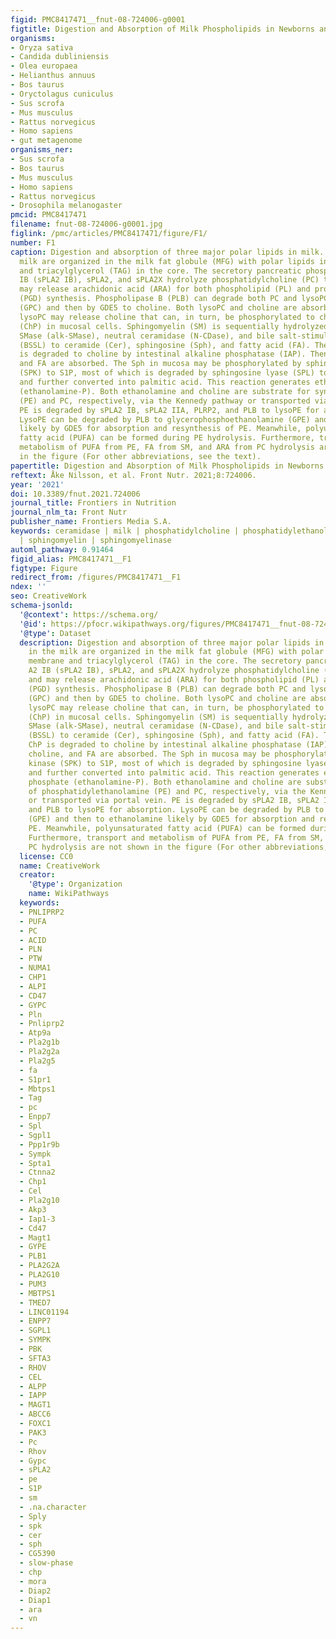 ```yaml
---
figid: PMC8417471__fnut-08-724006-g0001
figtitle: Digestion and Absorption of Milk Phospholipids in Newborns and Adults
organisms:
- Oryza sativa
- Candida dubliniensis
- Olea europaea
- Helianthus annuus
- Bos taurus
- Oryctolagus cuniculus
- Sus scrofa
- Mus musculus
- Rattus norvegicus
- Homo sapiens
- gut metagenome
organisms_ner:
- Sus scrofa
- Bos taurus
- Mus musculus
- Homo sapiens
- Rattus norvegicus
- Drosophila melanogaster
pmcid: PMC8417471
filename: fnut-08-724006-g0001.jpg
figlink: /pmc/articles/PMC8417471/figure/F1/
number: F1
caption: Digestion and absorption of three major polar lipids in milk. Lipids in the
  milk are organized in the milk fat globule (MFG) with polar lipids in the membrane
  and triacylglycerol (TAG) in the core. The secretory pancreatic phospholipase A2
  IB (sPLA2 IB), sPLA2, and sPLA2X hydrolyze phosphatidylcholine (PC) to lysoPC and
  may release arachidonic acid (ARA) for both phospholipid (PL) and prostaglandin
  (PGD) synthesis. Phospholipase B (PLB) can degrade both PC and lysoPC to glycerophosphocholine
  (GPC) and then by GDE5 to choline. Both lysoPC and choline are absorbed. Absorbed
  lysoPC may release choline that can, in turn, be phosphorylated to choline phosphate
  (ChP) in mucosal cells. Sphingomyelin (SM) is sequentially hydrolyzed by alkaline
  SMase (alk-SMase), neutral ceramidase (N-CDase), and bile salt-stimulated lipase
  (BSSL) to ceramide (Cer), sphingosine (Sph), and fatty acid (FA). The cleaved ChP
  is degraded to choline by intestinal alkaline phosphatase (IAP). Then, Sph, choline,
  and FA are absorbed. The Sph in mucosa may be phosphorylated by sphingosine kinase
  (SPK) to S1P, most of which is degraded by sphingosine lyase (SPL) to palmitaldehyde
  and further converted into palmitic acid. This reaction generates ethanolamine phosphate
  (ethanolamine-P). Both ethanolamine and choline are substrate for synthesis of phosphatidylethanolamine
  (PE) and PC, respectively, via the Kennedy pathway or transported via portal vein.
  PE is degraded by sPLA2 IB, sPLA2 IIA, PLRP2, and PLB to lysoPE for absorption.
  LysoPE can be degraded by PLB to glycerophosphoethanolamine (GPE) and then to ethanolamine
  likely by GDE5 for absorption and resynthesis of PE. Meanwhile, polyunsaturated
  fatty acid (PUFA) can be formed during PE hydrolysis. Furthermore, transport and
  metabolism of PUFA from PE, FA from SM, and ARA from PC hydrolysis are not shown
  in the figure (For other abbreviations, see the text).
papertitle: Digestion and Absorption of Milk Phospholipids in Newborns and Adults.
reftext: Åke Nilsson, et al. Front Nutr. 2021;8:724006.
year: '2021'
doi: 10.3389/fnut.2021.724006
journal_title: Frontiers in Nutrition
journal_nlm_ta: Front Nutr
publisher_name: Frontiers Media S.A.
keywords: ceramidase | milk | phosphatidylcholine | phosphatidylethanolamine | phospholipase
  | sphingomyelin | sphingomyelinase
automl_pathway: 0.91464
figid_alias: PMC8417471__F1
figtype: Figure
redirect_from: /figures/PMC8417471__F1
ndex: ''
seo: CreativeWork
schema-jsonld:
  '@context': https://schema.org/
  '@id': https://pfocr.wikipathways.org/figures/PMC8417471__fnut-08-724006-g0001.html
  '@type': Dataset
  description: Digestion and absorption of three major polar lipids in milk. Lipids
    in the milk are organized in the milk fat globule (MFG) with polar lipids in the
    membrane and triacylglycerol (TAG) in the core. The secretory pancreatic phospholipase
    A2 IB (sPLA2 IB), sPLA2, and sPLA2X hydrolyze phosphatidylcholine (PC) to lysoPC
    and may release arachidonic acid (ARA) for both phospholipid (PL) and prostaglandin
    (PGD) synthesis. Phospholipase B (PLB) can degrade both PC and lysoPC to glycerophosphocholine
    (GPC) and then by GDE5 to choline. Both lysoPC and choline are absorbed. Absorbed
    lysoPC may release choline that can, in turn, be phosphorylated to choline phosphate
    (ChP) in mucosal cells. Sphingomyelin (SM) is sequentially hydrolyzed by alkaline
    SMase (alk-SMase), neutral ceramidase (N-CDase), and bile salt-stimulated lipase
    (BSSL) to ceramide (Cer), sphingosine (Sph), and fatty acid (FA). The cleaved
    ChP is degraded to choline by intestinal alkaline phosphatase (IAP). Then, Sph,
    choline, and FA are absorbed. The Sph in mucosa may be phosphorylated by sphingosine
    kinase (SPK) to S1P, most of which is degraded by sphingosine lyase (SPL) to palmitaldehyde
    and further converted into palmitic acid. This reaction generates ethanolamine
    phosphate (ethanolamine-P). Both ethanolamine and choline are substrate for synthesis
    of phosphatidylethanolamine (PE) and PC, respectively, via the Kennedy pathway
    or transported via portal vein. PE is degraded by sPLA2 IB, sPLA2 IIA, PLRP2,
    and PLB to lysoPE for absorption. LysoPE can be degraded by PLB to glycerophosphoethanolamine
    (GPE) and then to ethanolamine likely by GDE5 for absorption and resynthesis of
    PE. Meanwhile, polyunsaturated fatty acid (PUFA) can be formed during PE hydrolysis.
    Furthermore, transport and metabolism of PUFA from PE, FA from SM, and ARA from
    PC hydrolysis are not shown in the figure (For other abbreviations, see the text).
  license: CC0
  name: CreativeWork
  creator:
    '@type': Organization
    name: WikiPathways
  keywords:
  - PNLIPRP2
  - PUFA
  - PC
  - ACID
  - PLN
  - PTW
  - NUMA1
  - CHP1
  - ALPI
  - CD47
  - GYPC
  - Pln
  - Pnliprp2
  - Atp9a
  - Pla2g1b
  - Pla2g2a
  - Pla2g5
  - fa
  - S1pr1
  - Mbtps1
  - Tag
  - pc
  - Enpp7
  - Spl
  - Sgpl1
  - Ppp1r9b
  - Sympk
  - Spta1
  - Ctnna2
  - Chp1
  - Cel
  - Pla2g10
  - Akp3
  - Iap1-3
  - Cd47
  - Magt1
  - GYPE
  - PLB1
  - PLA2G2A
  - PLA2G10
  - PUM3
  - MBTPS1
  - TMED7
  - LINC01194
  - ENPP7
  - SGPL1
  - SYMPK
  - PBK
  - SFTA3
  - RHOV
  - CEL
  - ALPP
  - IAPP
  - MAGT1
  - ABCC6
  - FOXC1
  - PAK3
  - Pc
  - Rhov
  - Gypc
  - sPLA2
  - pe
  - S1P
  - sm
  - .na.character
  - Sply
  - spk
  - cer
  - sph
  - CG5390
  - slow-phase
  - chp
  - mora
  - Diap2
  - Diap1
  - ara
  - vn
---
```


